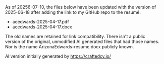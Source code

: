 As of 20256-07-10, the files below have been updated with 
the version of 2025-06-18 after adding the link to my GitHub repo to the resumé.

 - acedwards-2025-04-17.pdf
 - acedwards-2025-04-17.docx

The old names are retained for link compatibility. 
There isn't a public version of the original, unmodified AI generated files that had those names.
Nor is the name ArizonaEdwards-resume.docx publicly known.

AI version initially generated by https://craftedcv.io/